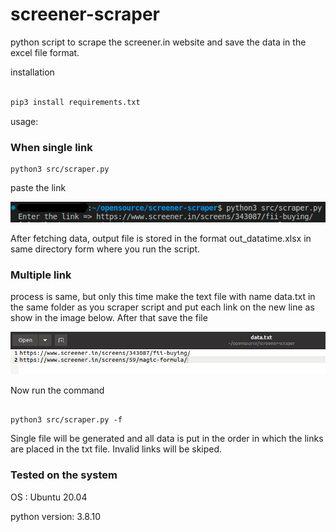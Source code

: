 # screener-scraper

python script to scrape the screener.in website and save the data in the excel file format. 


installation 

```python

pip3 install requirements.txt

```
usage:

### When single link 

```python3 
python3 src/scraper.py

```
paste the link 

![Enter prompt](images/enter_prompt.png)

After fetching data, output file is stored in the format out_datatime.xlsx in same directory form where you run the script. 

### Multiple link 

process is same, but only this time make the text file with name data.txt in the same folder as you scraper script and put each link on the new line as show in the image below. After that save the file 

![file image](images/multilink.png)

Now run the command 

```python3 

python3 src/scraper.py -f 

```
Single file will be generated and all data is put in the order in which the links are placed in the txt file. Invalid links will be skiped. 
### Tested on the system 

OS : Ubuntu 20.04

python version: 3.8.10






